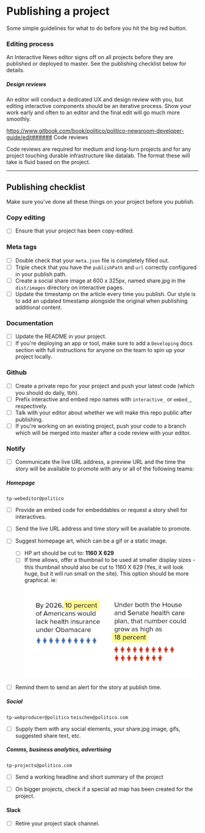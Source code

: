 # Publishing a project

Some simple guidelines for what to do before you hit the big red button.

### Editing process

An Interactive News editor signs off on all projects before they are published or deployed to master. See the publishing checklist below for details.

##### Design reviews

An editor will conduct a dedicated UX and design review with you, but editing interactive components should be an iterative process. Show your work early and often to an editor and the final edit will go much more smoothly.

https://www.gitbook.com/book/politico/politico-newsroom-developer-guide/edit###### Code reviews

Code reviews are required for medium and long-turn projects and for any project touching durable infrastructure like datalab. The format these will take is fluid based on the project.



---

## Publishing checklist

Make sure you've done all these things on your project before you publish.

### Copy editing

- [ ] Ensure that your project has been copy-edited.

### Meta tags

* [ ] Double check that your `meta.json` file is completely filled out.
* [ ] Triple check that you have the `publishPath` and `url` correctly configured in your publish path.
* [ ] Create a social share image at 600 x 325px, named share.jpg in the `dist/images` directory on interactive pages.
* [ ] Update the timestamp on the article every time you publish. Our style is to add an updated timestamp alongside the original when publishing additional content.

### Documentation

* [ ] Update the README in your project.
* [ ] If you're deploying an app or tool, make sure to add a `Developing` docs section with full instructions for anyone on the team to spin up your project locally.

### Github

* [ ] Create a private repo for your project and push your latest code (which you should do daily, tbh).
* [ ] Prefix interactive and embed repo names with `interactive_` or `embed_`, respectively.
* [ ] Talk with your editor about whether we will make this repo public after publishing.
* [ ] If you're working on an existing project, push your code to a branch which will be merged into master after a code review with your editor.

### Notify

- [ ] Communicate the live URL address, a preview URL and the time the story will be available to promote with any or all of the following teams:


##### Homepage

`tp-webeditor@politico`
* [ ] Provide an embed code for embeddables or request a story shell for interactives.
* [ ] Send the live URL address and time story will be available to promote.
* [ ] Suggest homepage art, which can be a gif or a static image.
    * [ ] HP art should be cut to: **1160 X 629** 
    * [ ] If time allows, offer a thumbnail to be used at smaller display sizes - this thumbnail should also be cut to 1160 X 629 (Yes, it will look huge, but it will run small on the site). This option should be more graphical.
    ie: ![](/assets/new_share.jpg)
* [ ] Remind them to send an alert for the story at publish time.


##### Social
`tp-webproducer@politico` `teischen@politico.com` 
* [ ] Supply them with any social elements, your share.jpg image, gifs, suggested share text, etc.


##### **Comms, business analytics, advertising** 
`tp-projects@politico.com`
* [ ] Send a working headline and short summary of the project 
* [ ] On bigger projects, check if a special ad map has been created for the project.


#### Slack
* [ ] Retire your project slack channel.




